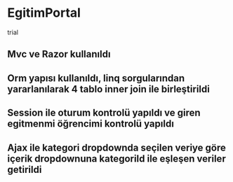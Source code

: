 # EgitimPortal
trial

## Mvc ve Razor kullanıldı
## Orm yapısı kullanıldı, linq sorgularından yararlanılarak 4 tablo inner join ile birleştirildi
## Session ile oturum kontrolü yapıldı ve giren egitmenmi öğrencimi kontrolü yapıldı
## Ajax ile kategori dropdownda seçilen veriye göre  içerik dropdownuna kategoriId ile eşleşen veriler getirildi
